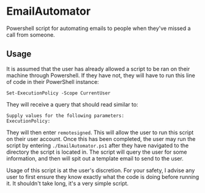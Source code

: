 # EmailAutomator
Powershell script for automating emails to people when they've missed a call from someone.

## Usage
It is assumed that the user has already allowed a script to be ran on their machine through Powershell. If they have not, they will have to run this line of code in their PowerShell instance:

```Set-ExecutionPolicy -Scope CurrentUser```

They will receive a query that should read similar to:

```
Supply values for the following parameters:
ExecutionPolicy:
```

They will then enter ```remotesigned```. This will allow the user to run this script on their user account. Once this has been completed, the user may run the script by entering ```./EmailAutomator.ps1``` after they have navigated to the directory the script is located in. The script will query the user for some information, and then will spit out a template email to send to the user.

Usage of this script is at the user's discretion. For your safety, I advise any user to first ensure they know exactly what the code is doing before running it. It shouldn't take long, it's a very simple script.
